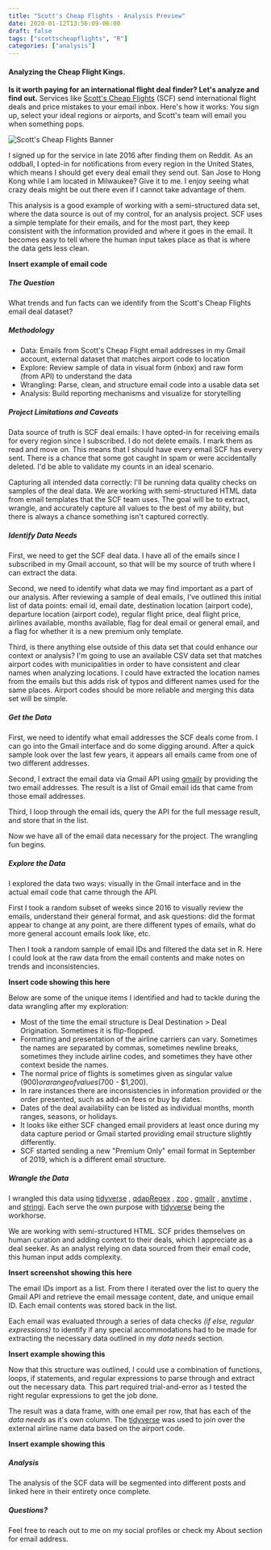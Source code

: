 ```yaml
---
title: "Scott's Cheap Flights - Analysis Preview"
date: 2020-01-12T13:56:09-06:00
draft: false
tags: ["scottscheapflights", "R"]
categories: ["analysis"]
---
```


#### Analyzing the Cheap Flight Kings.
**Is it worth paying for an international flight deal finder? Let's analyze and find out.** Services like [Scott's Cheap Flights](https:www.scottscheapflights.com) (SCF) send international flight deals and price mistakes to your email inbox. Here's how it works: You sign up, select your ideal regions or airports, and Scott's team will email you when something pops. 

![Scott's Cheap Flights Banner](/img/scf_banner.png)

I signed up for the service in late 2016 after finding them on Reddit. As an oddball, I opted-in for notifications from every region in the United States, which means I should get every deal email they send out. San Jose to Hong Kong while I am located in Milwaukee? Give it to me. I enjoy seeing what crazy deals might be out there even if I cannot take advantage of them.

This analysis is a good example of working with a semi-structured data set, where the data source is out of my control, for an analysis project. SCF uses a simple template for their emails, and for the most part, they keep consistent with the information provided and where it goes in the email. It becomes easy to tell where the human input takes place as that is where the data gets less clean.

**Insert example of email code**


##### The Question
What trends and fun facts can we identify from the Scott's Cheap Flights email deal dataset?

##### Methodology
* Data: Emails from Scott's Cheap Flight email addresses in my Gmail account, external dataset that matches airport code to location
* Explore: Review sample of data in visual form (inbox) and raw form (from API) to understand the data
* Wrangling: Parse, clean, and structure email code into a usable data set
* Analysis: Build reporting mechanisms and visualize for storytelling

##### Project Limitations and Caveats
Data source of truth is SCF deal emails: I have opted-in for receiving emails for every region since I subscribed. I do not delete emails. I mark them as read and move on. This means that I should have every email SCF has every sent. There is a chance that some got caught in spam or were accidentally deleted. I'd be able to validate my counts in an ideal scenario.

Capturing all intended data correctly: I'll be running data quality checks on samples of the deal data. We are working with semi-structured HTML data from email templates that the SCF team uses. The goal will be to extract, wrangle, and accurately capture all values to the best of my ability, but there is always a chance something isn't captured correctly.

##### Identify Data Needs
First, we need to get the SCF deal data. I have all of the emails since I subscribed in my Gmail account, so that will be my source of truth where I can extract the data. 

Second, we need to identify what data we may find important as a part of our analysis. After reviewing a sample of deal emails, I've outlined this initial list of data points: email id, email date, destination location (airport code), departure location (airport code), regular flight price, deal flight price, airlines available, months available, flag for deal email or general email, and a flag for whether it is a new premium only template.

Third, is there anything else outside of this data set that could enhance our context or analysis? I'm going to use an available CSV data set that matches airport codes with municipalities in order to have consistent and clear names when analyzing locations. I could have extracted the location names from the emails but this adds risk of typos and different names used for the same places. Airport codes should be more reliable and merging this data set will be simple.

##### Get the Data
First, we need to identify what email addresses the SCF deals come from. I can go into the Gmail interface and do some digging around. After a quick sample look over the last few years, it appears all emails came from one of two different addresses. 

Second, I extract the email data via Gmail API using [gmailr](#) by providing the two email addresses. The result is a list of Gmail email ids that came from those email addresses. 

Third, I loop through the email ids, query the API for the full message result, and store that in the list. 

Now we have all of the email data necessary for the project. The wrangling fun begins.

##### Explore the Data
I explored the data two ways: visually in the Gmail interface and in the actual email code that came through the API. 

First I took a random subset of weeks since 2016 to visually review the emails, understand their general format, and ask questions: did the format appear to change at any point, are there different types of emails, what do more general account emails look like, etc.

Then I took a random sample of email IDs and filtered the data set in R. Here I could look at the raw data from the email contents and make notes on trends and inconsistencies. 

**Insert code showing this here**

Below are some of the unique items I identified and had to tackle during the data wrangling after my exploration:

  * Most of the time the email structure is Deal Destination > Deal Origination. Sometimes it is flip-flopped. 
  * Formatting and presentation of the airline carriers can vary. Sometimes the names are separated by commas, sometimes newline breaks, sometimes they include airline codes, and sometimes they have other context beside the names.
  * The normal price of flights is sometimes given as singular value ($900) or a range of values ($700 - $1,200).
  * In rare instances there are inconsistencies in information provided or the order presented, such as add-on fees or buy by dates. 
  * Dates of the deal availability can be listed as individual months, month ranges, seasons, or holidays.
  * It looks like either SCF changed email providers at least once during my data capture period or Gmail started providing email structure slightly differently.
  * SCF started sending a new "Premium Only" email format in September of 2019, which is a different email structure. 


##### Wrangle the Data
I wrangled this data using [tidyverse](#) , [qdapRegex](#) , [zoo](#) , [gmailr](#) , [anytime](#) , and [stringi](#). Each serve the own purpose with [tidyverse](#) being the workhorse. 

We are working with semi-structured HTML. SCF prides themselves on human curation and adding context to their deals, which I appreciate as a deal seeker. As an analyst relying on data sourced from their email code, this human input adds complexity. 

**Insert screenshot showing this here**

The email IDs import as a list. From there I iterated over the list to query the Gmail API and retrieve the email message content, date, and unique email ID. Each email contents was stored back in the list.

Each email was evaluated through a series of data checks _(if else, regular expressions)_ to identify if any special accommodations had to be made for extracting the necessary data outlined in my _data needs_ section. 

**Insert example showing this**

Now that this structure was outlined, I could use a combination of functions, loops, if statements, and regular expressions to parse through and extract out the necessary data. This part required trial-and-error as I tested the right regular expressions to get the job done. 

The result was a data frame, with one email per row, that has each of the _data needs_ as it's own column. The [tidyverse](#) was used to join over the external airline name data based on the airport code. 

**Insert example showing this**

##### Analysis

The analysis of the SCF data will be segmented into different posts and linked here in their entirety once complete.


##### Questions?
Feel free to reach out to me on my social profiles or check my About section for email address.

